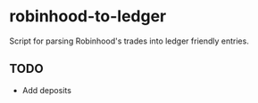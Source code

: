 # robinhood-to-ledger

Script for parsing Robinhood's trades into ledger friendly entries.

## TODO

* Add deposits
